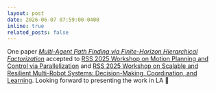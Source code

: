 ```yaml
---
layout: post
date: 2026-06-07 07:59:00-0400
inline: true
related_posts: false
---
```


One paper <a href="https://arxiv.org/abs/2505.07779" target="_blank"><i>Multi-Agent Path Finding via Finite-Horizon Hierarchical Factorization</i></a> accepted to <a href="https://ieeexplore.ieee.org/xpl/RecentIssue.jsp?punumber=7083369" target="_blank">RSS 2025 Workshop on Motion Planning and Control via Parallelization</a> and <a href="https://ieeexplore.ieee.org/xpl/RecentIssue.jsp?punumber=7083369" target="_blank">RSS 2025 Workshop on Scalable and Resilient Multi-Robot Systems: Decision-Making, Coordination, and Learning</a>. Looking forward to presenting the work in LA 🌴
